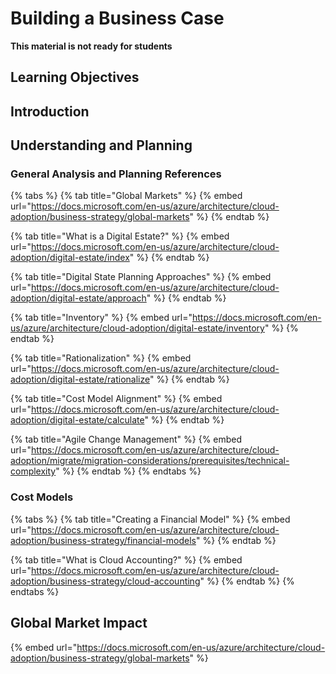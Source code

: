 # Building a Business Case
****This material is not ready for students****


## Learning Objectives

## Introduction

##

## Understanding and Planning

### General Analysis and Planning References

{% tabs %}
{% tab title="Global Markets" %}
{% embed url="https://docs.microsoft.com/en-us/azure/architecture/cloud-adoption/business-strategy/global-markets" %}
{% endtab %}

{% tab title="What is a Digital Estate?" %}
{% embed url="https://docs.microsoft.com/en-us/azure/architecture/cloud-adoption/digital-estate/index" %}
{% endtab %}

{% tab title="Digital State Planning Approaches" %}
{% embed url="https://docs.microsoft.com/en-us/azure/architecture/cloud-adoption/digital-estate/approach" %}
{% endtab %}

{% tab title="Inventory" %}
{% embed url="https://docs.microsoft.com/en-us/azure/architecture/cloud-adoption/digital-estate/inventory" %}
{% endtab %}

{% tab title="Rationalization" %}
{% embed url="https://docs.microsoft.com/en-us/azure/architecture/cloud-adoption/digital-estate/rationalize" %}
{% endtab %}

{% tab title="Cost Model Alignment" %}
{% embed url="https://docs.microsoft.com/en-us/azure/architecture/cloud-adoption/digital-estate/calculate" %}
{% endtab %}

{% tab title="Agile Change Management" %}
{% embed url="https://docs.microsoft.com/en-us/azure/architecture/cloud-adoption/migrate/migration-considerations/prerequisites/technical-complexity" %}
{% endtab %}
{% endtabs %}

### Cost Models

{% tabs %}
{% tab title="Creating a Financial Model" %}
{% embed url="https://docs.microsoft.com/en-us/azure/architecture/cloud-adoption/business-strategy/financial-models" %}
{% endtab %}

{% tab title="What is Cloud Accounting?" %}
{% embed url="https://docs.microsoft.com/en-us/azure/architecture/cloud-adoption/business-strategy/cloud-accounting" %}
{% endtab %}
{% endtabs %}

## Global Market Impact

{% embed url="https://docs.microsoft.com/en-us/azure/architecture/cloud-adoption/business-strategy/global-markets" %}
